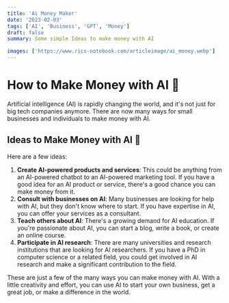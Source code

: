 ```yaml
---
title: 'Ai Money Maker'
date: '2023-02-03'
tags: ['AI', 'Business', 'GPT', 'Money']
draft: false
summary: Some simple Ideas to make money with AI

images: ['https://www.rics-notebook.com/articleimage/ai_money.webp']
---
```


# How to Make Money with AI 💸

Artificial intelligence (AI) is rapidly changing the world, and it's not just for big tech companies anymore. There are now many ways for small businesses and individuals to make money with AI.

## Ideas to Make Money with AI 🚀

Here are a few ideas:

1. **Create AI-powered products and services**: This could be anything from an AI-powered chatbot to an AI-powered marketing tool. If you have a good idea for an AI product or service, there's a good chance you can make money from it.
2. **Consult with businesses on AI**: Many businesses are looking for help with AI, but they don't know where to start. If you have expertise in AI, you can offer your services as a consultant.
3. **Teach others about AI**: There's a growing demand for AI education. If you're passionate about AI, you can start a blog, write a book, or create an online course.
4. **Participate in AI research**: There are many universities and research institutions that are looking for AI researchers. If you have a PhD in computer science or a related field, you could get involved in AI research and make a significant contribution to the field.

These are just a few of the many ways you can make money with AI. With a little creativity and effort, you can use AI to start your own business, get a great job, or make a difference in the world.
